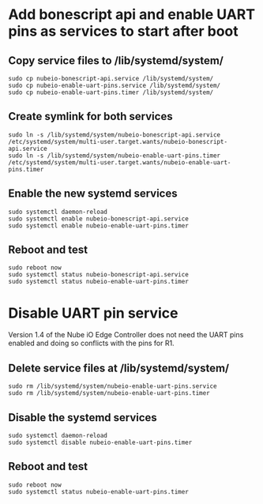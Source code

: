 # Add bonescript api and enable UART pins as services to start after boot
## Copy service files to /lib/systemd/system/

```
sudo cp nubeio-bonescript-api.service /lib/systemd/system/
sudo cp nubeio-enable-uart-pins.service /lib/systemd/system/
sudo cp nubeio-enable-uart-pins.timer /lib/systemd/system/
```

## Create symlink for both services

```
sudo ln -s /lib/systemd/system/nubeio-bonescript-api.service /etc/systemd/system/multi-user.target.wants/nubeio-bonescript-api.service
sudo ln -s /lib/systemd/system/nubeio-enable-uart-pins.timer /etc/systemd/system/multi-user.target.wants/nubeio-enable-uart-pins.timer
```

## Enable the new systemd services
```
sudo systemctl daemon-reload
sudo systemctl enable nubeio-bonescript-api.service
sudo systemctl enable nubeio-enable-uart-pins.timer
```

## Reboot and test
```
sudo reboot now
sudo systemctl status nubeio-bonescript-api.service
sudo systemctl status nubeio-enable-uart-pins.timer
```

# Disable UART pin service

Version 1.4 of the Nube iO Edge Controller does not need the UART pins enabled and doing so conflicts with the pins for R1. 

## Delete service files at /lib/systemd/system/
```
sudo rm /lib/systemd/system/nubeio-enable-uart-pins.service
sudo rm /lib/systemd/system/nubeio-enable-uart-pins.timer
```

## Disable the systemd services
```
sudo systemctl daemon-reload
sudo systemctl disable nubeio-enable-uart-pins.timer
```

## Reboot and test
```
sudo reboot now
sudo systemctl status nubeio-enable-uart-pins.timer
```
